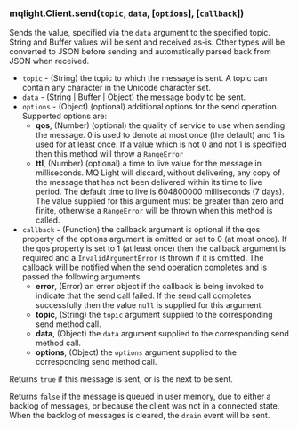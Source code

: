 ### mqlight.Client.send(`topic`, `data`, [`options`], [`callback`])

Sends the value, specified via the `data` argument to the specified topic. 
String and Buffer values will be sent and received as-is. Other types will be
converted to JSON before sending and automatically parsed back from JSON when
received.

* `topic` - (String) the topic to which the message is sent.
  A topic can contain any character in the Unicode character set.
* `data` - (String | Buffer | Object) the message body to be sent.
* `options` - (Object) (optional) additional options for the send operation.
  Supported options are:
  *  **qos**, (Number) (optional) the quality of service to use when sending the
     message. 0 is used to denote at most once (the default) and 1 is used for
     at least once. If a value which is not 0 and not 1 is specified then this
     method will throw a `RangeError`
  *  **ttl**, (Number) (optional) a time to live value for the message in
     milliseconds. MQ Light will discard, without delivering, any
     copy of the message that has not been delivered within its time to live
     period. The default time to live is 604800000 milliseconds (7 days).
     The value supplied for this argument must be greater than zero and finite,
     otherwise a `RangeError` will be thrown when this method is called.
* `callback` - (Function) the callback argument is optional if the qos property
  of the options argument is omitted or set to 0 (at most once). If the qos
  property is set to 1 (at least once) then the callback argument is required
  and a `InvalidArgumentError` is thrown if it is omitted. The callback will be
  notified when the send operation completes and is passed the following
  arguments:
  *  **error**, (Error) an error object if the callback is being invoked to
     indicate that the send call failed. If the send call completes successfully
     then the value `null` is supplied for this argument.
  *  **topic**, (String) the `topic` argument supplied to the corresponding
     send method call.
  *  **data**, (Object) the `data` argument supplied to the corresponding
     send method call.
  *  **options**, (Object) the `options` argument supplied to the corresponding
     send method call.

Returns `true` if this message is sent, or is the next to be sent.

Returns `false` if the message is queued in user memory, due to either a
backlog of messages, or because the client was not in a connected state.
When the backlog of messages is cleared, the `drain` event will be sent.


